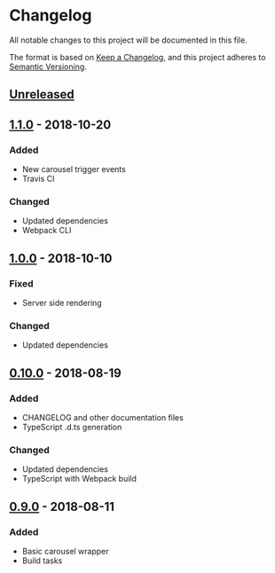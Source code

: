 # Changelog

All notable changes to this project will be documented in this file.

The format is based on [Keep a Changelog](https://keepachangelog.com/en/1.0.0/),
and this project adheres to [Semantic Versioning](https://semver.org/spec/v2.0.0.html).

## [Unreleased]

## [1.1.0] - 2018-10-20

### Added

-   New carousel trigger events
-   Travis CI

### Changed

-   Updated dependencies
-   Webpack CLI

## [1.0.0] - 2018-10-10

### Fixed

-   Server side rendering

### Changed

-   Updated dependencies

## [0.10.0] - 2018-08-19

### Added

-   CHANGELOG and other documentation files
-   TypeScript .d.ts generation

### Changed

-   Updated dependencies
-   TypeScript with Webpack build

## [0.9.0] - 2018-08-11

### Added

-   Basic carousel wrapper
-   Build tasks

[unreleased]: https://github.com/latte-carousel/react-latte-carousel/compare/1.1.0...develop
[1.1.0]: https://github.com/latte-carousel/react-latte-carousel/compare/1.0.0...1.1.0
[1.0.0]: https://github.com/latte-carousel/react-latte-carousel/compare/0.10.0...1.0.0
[0.10.0]: https://github.com/latte-carousel/react-latte-carousel/compare/0.9.0...0.10.0
[0.9.0]: https://github.com/latte-carousel/react-latte-carousel/compare/4c69bc7e46f05013e1a0d0152de872ce437a55ce...0.9.0
